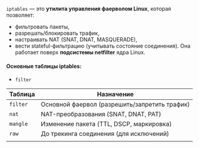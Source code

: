 `iptables` — это **утилита управления фаерволом Linux**, которая позволяет:
- фильтровать пакеты,
- разрешать/блокировать трафик,
- настраивать NAT (SNAT, DNAT, MASQUERADE),
- вести stateful-фильтрацию (учитывать состояние соединения).
Она работает поверх **подсистемы netfilter** ядра Linux.

#### Основные таблицы iptables:
- `filter` 

| Таблица  | Назначение                                    |
| -------- | --------------------------------------------- |
| `filter` | Основной фаервол (разрешить/запретить трафик) |
| `nat`    | NAT-преобразования (SNAT, DNAT, PAT)          |
| `mangle` | Изменение пакета (TTL, DSCP, маркировка)      |
| `raw`    | До трекинга соединения (для исключений)       |
|          |                                               |
